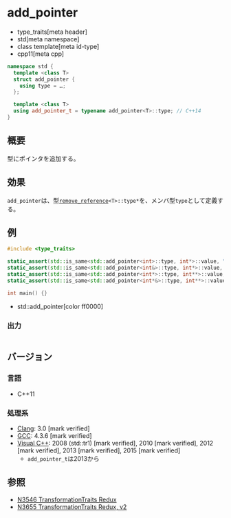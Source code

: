 # add_pointer
* type_traits[meta header]
* std[meta namespace]
* class template[meta id-type]
* cpp11[meta cpp]

```cpp
namespace std {
  template <class T>
  struct add_pointer {
    using type = …;
  };

  template <class T>
  using add_pointer_t = typename add_pointer<T>::type; // C++14
}
```

## 概要
型にポインタを追加する。


## 効果
`add_pointer`は、型[`remove_reference`](remove_reference.md)`<T>::type*`を、メンバ型`type`として定義する。


## 例
```cpp example
#include <type_traits>

static_assert(std::is_same<std::add_pointer<int>::type, int*>::value, "transform int to int*");
static_assert(std::is_same<std::add_pointer<int&>::type, int*>::value, "transform int& to int*");
static_assert(std::is_same<std::add_pointer<int*>::type, int**>::value, "transform int* to int**");
static_assert(std::is_same<std::add_pointer<int*&>::type, int**>::value, "transform int*& to int**");

int main() {}
```
* std::add_pointer[color ff0000]

### 出力
```
```

## バージョン
### 言語
- C++11

### 処理系
- [Clang](/implementation.md#clang): 3.0 [mark verified]
- [GCC](/implementation.md#gcc): 4.3.6 [mark verified]
- [Visual C++](/implementation.md#visual_cpp): 2008 (std::tr1) [mark verified], 2010 [mark verified], 2012 [mark verified], 2013 [mark verified], 2015 [mark verified]
	- `add_pointer_t`は2013から


## 参照
- [N3546 TransformationTraits Redux](http://www.open-std.org/jtc1/sc22/wg21/docs/papers/2013/n3546.pdf)
- [N3655 TransformationTraits Redux, v2](http://www.open-std.org/jtc1/sc22/wg21/docs/papers/2013/n3655.pdf)
